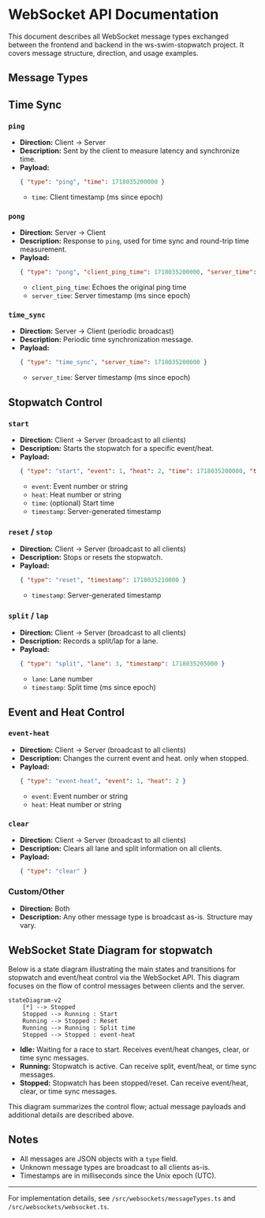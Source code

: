 # WebSocket API Documentation

This document describes all WebSocket message types exchanged between the frontend and backend in the ws-swim-stopwatch project. It covers message structure, direction, and usage examples.

## Message Types

## Time Sync

### `ping`
- **Direction:** Client → Server
- **Description:** Sent by the client to measure latency and synchronize time.
- **Payload:**
  ```json
  { "type": "ping", "time": 1718035200000 }
  ```
  - `time`: Client timestamp (ms since epoch)

### `pong`
- **Direction:** Server → Client
- **Description:** Response to `ping`, used for time sync and round-trip time measurement.
- **Payload:**
  ```json
  { "type": "pong", "client_ping_time": 1718035200000, "server_time": 1718035200100 }
  ```
  - `client_ping_time`: Echoes the original ping time
  - `server_time`: Server timestamp (ms since epoch)

###  `time_sync`
- **Direction:** Server → Client (periodic broadcast)
- **Description:** Periodic time synchronization message.
- **Payload:**
  ```json
  { "type": "time_sync", "server_time": 1718035200000 }
  ```
  - `server_time`: Server timestamp (ms since epoch)

## Stopwatch Control

### `start`
- **Direction:** Client → Server (broadcast to all clients)
- **Description:** Starts the stopwatch for a specific event/heat.
- **Payload:**
  ```json
  { "type": "start", "event": 1, "heat": 2, "time": 1718035200000, "timestamp": 1718035200000 }
  ```
  - `event`: Event number or string
  - `heat`: Heat number or string
  - `time`: (optional) Start time
  - `timestamp`: Server-generated timestamp

### `reset` / `stop`
- **Direction:** Client → Server (broadcast to all clients)
- **Description:** Stops or resets the stopwatch.
- **Payload:**
  ```json
  { "type": "reset", "timestamp": 1718035210000 }
  ```
  - `timestamp`: Server-generated timestamp

### `split` / `lap`
- **Direction:** Client → Server (broadcast to all clients)
- **Description:** Records a split/lap for a lane.
- **Payload:**
  ```json
  { "type": "split", "lane": 3, "timestamp": 1718035205000 }
  ```
  - `lane`: Lane number
  - `timestamp`: Split time (ms since epoch)

## Event and Heat Control

### `event-heat`
- **Direction:** Client → Server (broadcast to all clients)
- **Description:** Changes the current event and heat. only when stopped.
- **Payload:**
  ```json
  { "type": "event-heat", "event": 1, "heat": 2 }
  ```
  - `event`: Event number or string
  - `heat`: Heat number or string

### `clear`
- **Direction:** Client → Server (broadcast to all clients)
- **Description:** Clears all lane and split information on all clients.
- **Payload:**
  ```json
  { "type": "clear" }
  ```



### Custom/Other
- **Direction:** Both
- **Description:** Any other message type is broadcast as-is. Structure may vary.

## WebSocket State Diagram for stopwatch

Below is a state diagram illustrating the main states and transitions for stopwatch and event/heat control via the WebSocket API. This diagram focuses on the flow of control messages between clients and the server.

```mermaid
stateDiagram-v2
    [*] --> Stopped
    Stopped --> Running : Start
    Running --> Stopped : Reset
    Running --> Running : Split time
    Stopped --> Stopped : event-heat
```

- **Idle:** Waiting for a race to start. Receives event/heat changes, clear, or time sync messages.
- **Running:** Stopwatch is active. Can receive split, event/heat, or time sync messages.
- **Stopped:** Stopwatch has been stopped/reset. Can receive event/heat, clear, or time sync messages.

This diagram summarizes the control flow; actual message payloads and additional details are described above.


## Notes
- All messages are JSON objects with a `type` field.
- Unknown message types are broadcast to all clients as-is.
- Timestamps are in milliseconds since the Unix epoch (UTC).

---
For implementation details, see `/src/websockets/messageTypes.ts` and `/src/websockets/websocket.ts`.
